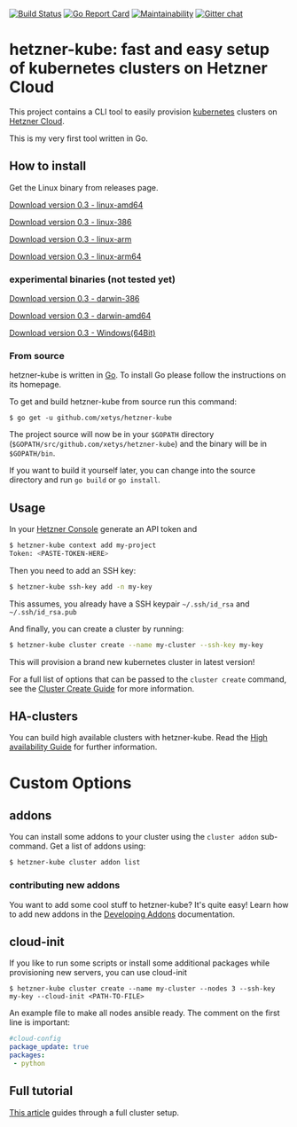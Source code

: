 
[![Build Status](https://travis-ci.org/xetys/hetzner-kube.svg?branch=master)](https://travis-ci.org/xetys/hetzner-kube)
[![Go Report Card](https://goreportcard.com/badge/github.com/xetys/hetzner-kube)](https://goreportcard.com/report/github.com/xetys/hetzner-kube)
[![Maintainability](https://api.codeclimate.com/v1/badges/3ef5b31a84811e3b8b02/maintainability)](https://codeclimate.com/github/xetys/hetzner-kube/maintainability)
[![Gitter chat](https://badges.gitter.im/hetzner-kube.png)](https://gitter.im/hetzner-kube)

# hetzner-kube: fast and easy setup of kubernetes clusters on Hetzner Cloud

This project contains a CLI tool to easily provision [kubernetes](https://kubernetes.io) clusters 
on [Hetzner Cloud](https://hetzner.com/cloud).

This is my very first tool written in Go. 

## How to install

Get the Linux binary from releases page.

[Download version 0.3 - linux-amd64](https://github.com/xetys/hetzner-kube/releases/download/0.3/hetzner-kube)

[Download version 0.3 - linux-386](https://github.com/xetys/hetzner-kube/releases/download/0.3/hetzner-kube-linux-386)

[Download version 0.3 - linux-arm](https://github.com/xetys/hetzner-kube/releases/download/0.3/hetzner-kube-linux-arm)

[Download version 0.3 - linux-arm64](https://github.com/xetys/hetzner-kube/releases/download/0.3/hetzner-kube-linux-arm64)

### experimental binaries (not tested yet)
[Download version 0.3 - darwin-386](https://github.com/xetys/hetzner-kube/releases/download/0.3/hetzner-kube-darwin-386)

[Download version 0.3 - darwin-amd64](https://github.com/xetys/hetzner-kube/releases/download/0.3/hetzner-kube-darwin-amd64)

[Download version 0.3 - Windows(64Bit)](https://github.com/xetys/hetzner-kube/releases/download/0.3/hetzner-kube-win64)

### From source

hetzner-kube is written in [Go](https://golang.org/). To install Go please follow the instructions on its homepage.

To get and build hetzner-kube from source run this command:

```
$ go get -u github.com/xetys/hetzner-kube
```

The project source will now be in your `$GOPATH` directory (`$GOPATH/src/github.com/xetys/hetzner-kube`) and the binary will be in `$GOPATH/bin`.

If you want to build it yourself later, you can change into the source directory and run `go build` or `go install`.

## Usage

In your [Hetzner Console](https://console.hetzner.cloud) generate an API token and

```bash
$ hetzner-kube context add my-project
Token: <PASTE-TOKEN-HERE>
```

Then you need to add an SSH key:

```bash
$ hetzner-kube ssh-key add -n my-key
```

This assumes, you already have a SSH keypair `~/.ssh/id_rsa` and `~/.ssh/id_rsa.pub`

And finally, you can create a cluster by running:

```bash
$ hetzner-kube cluster create --name my-cluster --ssh-key my-key

```

This will provision a brand new kubernetes cluster in latest version!

For a full list of options that can be passed to the ```cluster create``` command, see the [Cluster Create Guide](docs/cluster-create.md) for more information.
## HA-clusters

You can build high available clusters with hetzner-kube. Read the [High availability Guide](docs/high-availability.md) for
further information.

# Custom Options 

## addons

You can install some addons to your cluster using the `cluster addon` sub-command. Get a list of addons using:

```bash
$ hetzner-kube cluster addon list
```

### contributing new addons

You want to add some cool stuff to hetzner-kube? It's quite easy! Learn how to add new addons in the [Developing Addons](docs/cluster-addons.md) documentation.

## cloud-init

If you like to run some scripts or install some additional packages while provisioning new servers, you can use cloud-init
```
$ hetzner-kube cluster create --name my-cluster --nodes 3 --ssh-key my-key --cloud-init <PATH-TO-FILE>
```
An example file to make all nodes ansible ready. The comment on the first line is important:

```yaml
#cloud-config
package_update: true
packages:
 - python
```



## Full tutorial

[This article](http://stytex.de/blog/2018/01/29/deploy-kubernetes-hetzner-cloud-openebs/) guides through a full
cluster setup.

